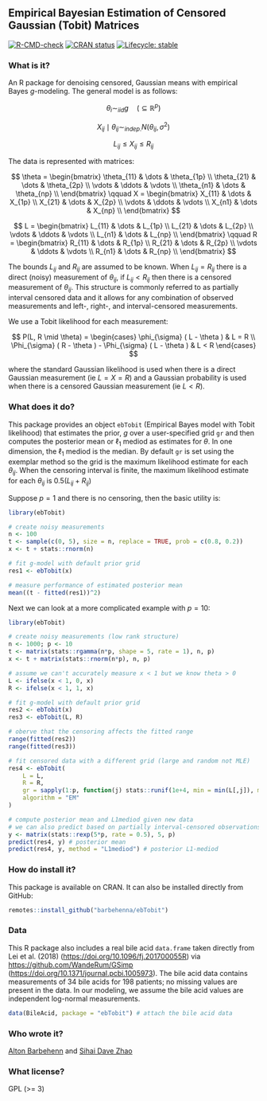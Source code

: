 ## Empirical Bayesian Estimation of Censored Gaussian (Tobit) Matrices

<!-- badges: start -->
[![R-CMD-check](https://github.com/barbehenna/ebTobit/actions/workflows/R-CMD-check.yaml/badge.svg)](https://github.com/barbehenna/ebTobit/actions/workflows/R-CMD-check.yaml)
[![CRAN status](https://www.r-pkg.org/badges/version/ebTobit)](https://CRAN.R-project.org/package=ebTobit)
[![Lifecycle: stable](https://img.shields.io/badge/lifecycle-stable-brightgreen.svg)](https://lifecycle.r-lib.org/articles/stages.html#stable)
<!-- badges: end -->

### What is it?

An R package for denoising censored, Gaussian means with empirical Bayes $g$-modeling.
The general model is as follows:

$$
\theta_i \sim_{iid} g \quad (\subseteq \mathbb{R}^p)
$$

$$
X_{ij} \mid \theta_{ij} \sim_{indep.} N(\theta_{ij}, \sigma^2)
$$

$$
L_{ij} \leq X_{ij} \leq R_{ij}
$$

The data is represented with matrices:

$$
\theta = \begin{bmatrix}
\theta_{11} & \dots & \theta_{1p} \\
\theta_{21} & \dots & \theta_{2p} \\
\vdots & \ddots & \vdots \\
\theta_{n1} & \dots & \theta_{np} \\
\end{bmatrix}
\qquad
X = \begin{bmatrix}
X_{11} & \dots & X_{1p} \\
X_{21} & \dots & X_{2p} \\
\vdots & \ddots & \vdots \\
X_{n1} & \dots & X_{np} \\
\end{bmatrix}
$$

$$
L = \begin{bmatrix}
L_{11} & \dots & L_{1p} \\
L_{21} & \dots & L_{2p} \\
\vdots & \ddots & \vdots \\
L_{n1} & \dots & L_{np} \\
\end{bmatrix}
\qquad
R = \begin{bmatrix}
R_{11} & \dots & R_{1p} \\
R_{21} & \dots & R_{2p} \\
\vdots & \ddots & \vdots \\
R_{n1} & \dots & R_{np} \\
\end{bmatrix}
$$

The bounds $L_{ij}$ and $R_{ij}$ are assumed to be known.
When $L_{ij} = R_{ij}$ there is a direct (noisy) measurement of $\theta_{ij}$, if $L_{ij} < R_{ij}$ then there is a censored measurement of $\theta_{ij}$.
This structure is commonly referred to as partially interval censored data and it allows for any combination of observed measurements and left-, right-, and interval-censored measurements.

We use a Tobit likelihood for each measurement:

$$
P(L, R \mid \theta) = \begin{cases}
\phi_{\sigma} ( L - \theta ) & L = R \\
\Phi_{\sigma} ( R - \theta ) - \Phi_{\sigma} ( L - \theta ) & L < R
\end{cases}
$$

where the standard Gaussian likelihood is used when there is a direct Gaussian measurement (ie $L = X = R$) and a Gaussian probability is used when there is a censored Gaussian measurement (ie $L < R$).


### What does it do?

This package provides an object `ebTobit` (Empirical Bayes model with Tobit likelihood) that estimates the prior, $g$ over a user-specified grid `gr` and then computes the posterior mean or $\ell_1$ mediod as estimates for $\theta$.
In one dimension, the $\ell_1$ mediod is the median.
By default `gr` is set using the exemplar method so the grid is the maximum likelihood estimate for each $\theta_{ij}$.
When the censoring interval is finite, the maximum likelihood estimate for each $\theta_{ij}$ is $0.5 ( L_{ij} + R_{ij} )$

Suppose $p = 1$ and there is no censoring, then the basic utility is:

```r
library(ebTobit)

# create noisy measurements
n <- 100
t <- sample(c(0, 5), size = n, replace = TRUE, prob = c(0.8, 0.2))
x <- t + stats::rnorm(n)

# fit g-model with default prior grid
res1 <- ebTobit(x)

# measure performance of estimated posterior mean
mean((t - fitted(res1))^2)
```

Next we can look at a more complicated example with $p = 10$:

```r
library(ebTobit)

# create noisy measurements (low rank structure)
n <- 1000; p <- 10
t <- matrix(stats::rgamma(n*p, shape = 5, rate = 1), n, p)
x <- t + matrix(stats::rnorm(n*p), n, p)

# assume we can't accurately measure x < 1 but we know theta > 0
L <- ifelse(x < 1, 0, x)
R <- ifelse(x < 1, 1, x)

# fit g-model with default prior grid
res2 <- ebTobit(x)
res3 <- ebTobit(L, R)

# oberve that the censoring affects the fitted range 
range(fitted(res2))
range(fitted(res3))

# fit censored data with a different grid (large and random not MLE)
res4 <- ebTobit(
    L = L,
    R = R,
    gr = sapply(1:p, function(j) stats::runif(1e+4, min = min(L[,j]), max = max(R[,j]))),
    algorithm = "EM"
)

# compute posterior mean and L1mediod given new data
# we can also predict based on partially interval-censored observations
y <- matrix(stats::rexp(5*p, rate = 0.5), 5, p)
predict(res4, y) # posterior mean
predict(res4, y, method = "L1mediod") # posterior L1-mediod
```


### How do install it?

This package is available on CRAN. It can also be installed directly from GitHub:

```r
remotes::install_github("barbehenna/ebTobit")
```


### Data

This R package also includes a real bile acid `data.frame` taken directly from Lei et al. (2018) (https://doi.org/10.1096/fj.201700055R) via https://github.com/WandeRum/GSimp (https://doi.org/10.1371/journal.pcbi.1005973). The bile acid data contains measurements of 34 bile acids for 198 patients; no missing values are present in the data. In our modeling, we assume the bile acid values are independent log-normal measurements.

```r
data(BileAcid, package = "ebTobit") # attach the bile acid data
```


### Who wrote it?

[Alton Barbehenn](https://github.com/barbehenna) and [Sihai Dave Zhao](https://github.com/sdzhao)


### What license?

GPL (>= 3)
